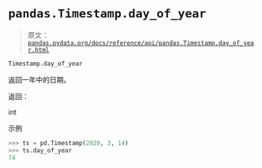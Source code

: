 # `pandas.Timestamp.day_of_year`

> 原文：[`pandas.pydata.org/docs/reference/api/pandas.Timestamp.day_of_year.html`](https://pandas.pydata.org/docs/reference/api/pandas.Timestamp.day_of_year.html)

```py
Timestamp.day_of_year
```

返回一年中的日期。

返回：

int

示例

```py
>>> ts = pd.Timestamp(2020, 3, 14)
>>> ts.day_of_year
74 
```
